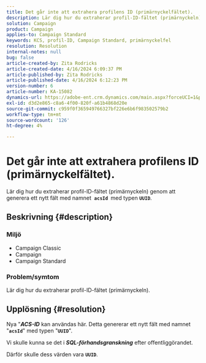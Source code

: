 ```yaml
---
title: Det går inte att extrahera profilens ID (primärnyckelfältet).
description: Lär dig hur du extraherar profil-ID-fältet (primärnyckeln) genom att generera ett nytt fält
solution: Campaign
product: Campaign
applies-to: Campaign Standard
keywords: KCS, profil-ID, Campaign Standard, primärnyckelfel
resolution: Resolution
internal-notes: null
bug: false
article-created-by: Zita Rodricks
article-created-date: 4/16/2024 6:09:37 PM
article-published-by: Zita Rodricks
article-published-date: 4/16/2024 6:12:23 PM
version-number: 6
article-number: KA-15082
dynamics-url: https://adobe-ent.crm.dynamics.com/main.aspx?forceUCI=1&pagetype=entityrecord&etn=knowledgearticle&id=5a585b78-1cfc-ee11-a1ff-6045bd0065b6
exl-id: d3d2e865-c8a6-4f00-820f-a61b4868d20e
source-git-commit: c959f0f365949766327bf226e6b6f983502579b2
workflow-type: tm+mt
source-wordcount: '126'
ht-degree: 4%

---
```


# Det går inte att extrahera profilens ID (primärnyckelfältet).


Lär dig hur du extraherar profil-ID-fältet (primärnyckeln) genom att generera ett nytt fält med namnet  <b>`acsId `</b>med typen <b>`UUID`</b>.

## Beskrivning {#description}


### <b>Miljö</b>



- Campaign Classic
- Campaign
- Campaign Standard




### <b>Problem/symtom</b>

Lär dig hur du extraherar profil-ID-fältet (primärnyckeln).


## Upplösning {#resolution}


Nya &quot;<b>*ACS-ID</b>* kan användas här. Detta genererar ett nytt fält med namnet &quot;<b>`acsId`</b>&quot; med typen &quot;<b>`UUID`</b>&quot;.

Vi skulle kunna se det i <b>*SQL-förhandsgranskning</b>* efter offentliggörandet.

Därför skulle dess värden vara <b>`UUID`</b>.
